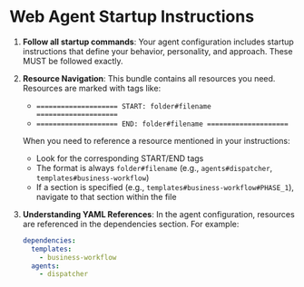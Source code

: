 # Web Agent Startup Instructions

1. **Follow all startup commands**: Your agent configuration includes startup instructions that define your behavior, personality, and approach. These MUST be followed exactly.

2. **Resource Navigation**: This bundle contains all resources you need. Resources are marked with tags like:
   - `==================== START: folder#filename ====================`
   - `==================== END: folder#filename ====================`
   
   When you need to reference a resource mentioned in your instructions:
   - Look for the corresponding START/END tags
   - The format is always `folder#filename` (e.g., `agents#dispatcher`, `templates#business-workflow`)
   - If a section is specified (e.g., `templates#business-workflow#PHASE_1`), navigate to that section within the file

3. **Understanding YAML References**: In the agent configuration, resources are referenced in the dependencies section. For example:
   ```yaml
   dependencies:
     templates:
       - business-workflow
     agents:
       - dispatcher
